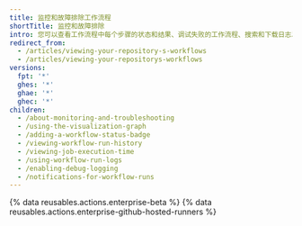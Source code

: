 ```yaml
---
title: 监控和故障排除工作流程
shortTitle: 监控和故障排除
intro: 您可以查看工作流程中每个步骤的状态和结果、调试失败的工作流程、搜索和下载日志以及查看计费作业执行分钟数。
redirect_from:
  - /articles/viewing-your-repository-s-workflows
  - /articles/viewing-your-repositorys-workflows
versions:
  fpt: '*'
  ghes: '*'
  ghae: '*'
  ghec: '*'
children:
  - /about-monitoring-and-troubleshooting
  - /using-the-visualization-graph
  - /adding-a-workflow-status-badge
  - /viewing-workflow-run-history
  - /viewing-job-execution-time
  - /using-workflow-run-logs
  - /enabling-debug-logging
  - /notifications-for-workflow-runs
---
```


{% data reusables.actions.enterprise-beta %}
{% data reusables.actions.enterprise-github-hosted-runners %}

